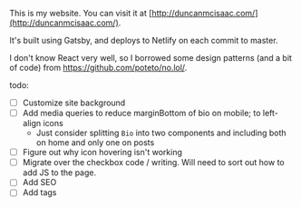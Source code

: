 This is my website. You can visit it at [http://duncanmcisaac.com/](http://duncanmcisaac.com/).

It's built using Gatsby, and deploys to Netlify on each commit to master. 

I don't know React very well, so I borrowed some design patterns (and a bit of code) from https://github.com/poteto/no.lol/. 

todo:

- [ ] Customize site background
- [ ] Add media queries to reduce marginBottom of bio on mobile; to left-align icons
  - Just consider splitting `Bio` into two components and including both on home and only one on posts
- [ ] Figure out why icon hovering isn't working
- [ ] Migrate over the checkbox code / writing. Will need to sort out how to add JS to the page.
- [ ] Add SEO
- [ ] Add tags
